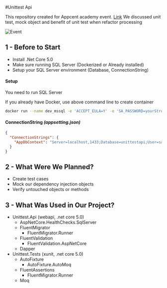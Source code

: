 #Unittest Api

This repository created for Appcent academy event. [Link](https://kommunity.com/appcent-tech-hub/events/unit-test-d6c32340)
We discussed unit test, mock object and benefit of unit test when refactor processing

![Event](https://media-exp1.licdn.com/dms/image/C4D22AQFXEsBLyfc29w/feedshare-shrink_1280/0/1637824007447?e=1640822400&v=beta&t=pM3VSo85nfmHMdRIYIGtxJSV4RnujkNljs0mHai1q1M)


## 1 - Before to Start

- Install .Net Core 5.0
- Make sure running SQL Server (Dockerized or Already installed)
- Setup your SQL Server environment (Database, ConnectionString)

#### Setup

You need to run SQL Server

If you already have Docker, use above command line to create container
```bash
docker run --name dev_mssql -e 'ACCEPT_EULA=Y' -e 'SA_PASSWORD=yourStrong(!)Password' -p 1433:1433 -d mcr.microsoft.com/mssql/server:2017-latest
```

#### ConnectionString _(appsetting.json)_
```json
{
  "ConnectionStrings": {
    "AppDbContext": "Server=localhost,1433;Database=unittestapi;User=sa;Password=yourStrong(!)Password;Trusted_Connection=False;TrustServerCertificate=True;"
  }
}
 ```

## 2 - What Were We Planned?
- Create test cases
- Mock our dependency injection objects
- Verify untouched objects or methods

## 3 - What Was Used in Our Project?
- Unittest.Api (webapi, .net core 5.0)
  - AspNetCore.HealthChecks.SqlServer
  - FluentMigrator
    - FluentMigrator.Runner
  - FluentValidation
    - FluentValidation.AspNetCore
  - Dapper
- Unittest.Tests (xunit, .net core 5.0)
  - AutoFixture
    - AutoFixture.AutoMoq
  - FluentAssertions
    - FluentMigrator.Runner
  - Moq